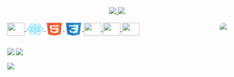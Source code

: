 <div style="display: inline_block" align="center">
  <a href="https://github.com/Guilhaxr">
  <img height="150em" src="https://github-readme-stats.vercel.app/api?username=Guilhaxr&show_icons=true&theme=chartreuse-dark&include_all_commits=true&count_private=true"/>
  <img height="150em" src="https://github-readme-stats.vercel.app/api/top-langs/?username=Guilhaxr&layout=compact&langs_count=7&theme=chartreuse-dark"/>
</div>
  
<div style="display: inline_block"><br>
  <img align="center"  height="30" width="40" src="https://cdn.jsdelivr.net/gh/devicons/devicon/icons/javascript/javascript-original.svg">
  <img align="center"  height="30" width="40" src="https://raw.githubusercontent.com/devicons/devicon/master/icons/react/react-original.svg">
  <img align="center"  height="30" width="40" src="https://raw.githubusercontent.com/devicons/devicon/master/icons/html5/html5-original.svg">
  <img align="center"  height="30" width="40" src="https://raw.githubusercontent.com/devicons/devicon/master/icons/css3/css3-original.svg">
  <img align="center"  height="30" width="40" src="https://cdn.jsdelivr.net/gh/devicons/devicon/icons/nodejs/nodejs-original.svg">
  <img align="center"  height="30" width="40" src="https://cdn.jsdelivr.net/gh/devicons/devicon/icons/mongodb/mongodb-original.svg">
  <img align="center"  height="30" width="40" src="https://cdn.jsdelivr.net/gh/devicons/devicon/icons/mysql/mysql-original.svg">
  <img align="right"   height="150" style="border-radius:50px;" src="https://i.imgur.com/qQEmZxg.png">
 
</div>
  
  ##
 
<div> 
  
 
 
  <a href="https://www.linkedin.com/in/guilherme-rodrigues-029344162/" target="_blank"><img src="https://img.shields.io/badge/-LinkedIn-%230077B5?style=for-the-badge&logo=linkedin&logoColor=white" target="_blank"></a> 
  <a href = "mailto:guilhaxr123@gmail.com"><img src="https://img.shields.io/badge/Gmail-D14836?style=for-the-badge&logo=gmail&logoColor=white" target="_blank"></a>
  
  <div style="display: inline_block" >
  <a href = "https://www.codewars.com/users/Guilhaxr"><img src="https://www.codewars.com/users/Guilhaxr/badges/small" target="_blank"></a>
  </div>

 
</div>
